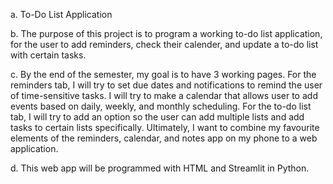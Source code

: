 a. To-Do List Application 

b. The purpose of this project is to program a working to-do list application, for the user to add reminders, check their calender, and update a to-do list with certain tasks. 

c. By the end of the semester, my goal is to have 3 working pages. For the reminders tab, I will try to set due dates and notifications to remind the user of time-sensitive tasks. I will try to make a calendar that allows user to add events based on daily, weekly, and monthly scheduling. For the to-do list tab, I will try to add an option so the user can add multiple lists and add tasks to certain lists specifically. Ultimately, I want to combine my favourite elements of the reminders, calendar, and notes app on my phone to a web application. 

d. This web app will be programmed with HTML and Streamlit in Python. 


